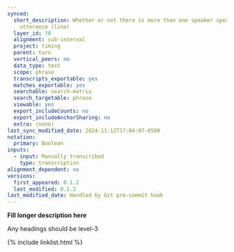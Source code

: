 ```yaml
---
synced:
  short_description: Whether or not there is more than one speaker speaking in this
    utterance (line)
  layer_id: 78
  alignment: sub-interval
  project: timing
  parent: turn
  vertical_peers: no
  data_type: text
  scope: phrase
  transcripts_exportable: yes
  matches_exportable: yes
  searchable: search-matrix
  search_targetable: phrase
  viewable: yes
  export_includeCounts: no
  export_includeAnchorSharing: no
  extra: (none)
last_sync_modified_date: 2024-11-12T17:04:07-0500
notation:
  primary: Boolean
inputs:
  - input: Manually transcribed
    type: transcription
alignment_dependent: no
versions:
  first_appeared: 0.1.2
  last_modified: 0.1.2
last_modified_date: Handled by Git pre-commit hook
---
```


**Fill longer description here**

Any headings should be level-3


{% include linklist.html %}

